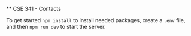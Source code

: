 ** CSE 341 - Contacts

To get started `npm install` to install needed packages, create a `.env` file, and then `npm run dev` to start the server.